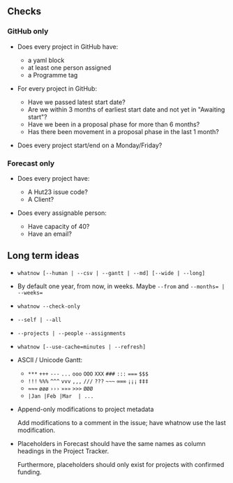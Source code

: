 ## Checks

### GitHub only

- Does every project in GitHub have:
  - a yaml block
  - at least one person assigned
  - a Programme tag
  
- For every project in GitHub:
  - Have we passed latest start date?
  - Are we within 3 months of earliest start date and not yet in "Awaiting start"?
  - Have we been in a proposal phase for more than 6 months?
  - Has there been movement in a proposal phase in the last 1 month?
  
- Does every project start/end on a Monday/Friday?

### Forecast only

- Does every project have:
  - A Hut23 issue code?
  - A Client?
  
- Does every assignable person:
  - Have capacity of 40?
  - Have an email?
  
  

## Long term ideas

- `whatnow [--human | --csv | --gantt | --md] [--wide | --long]` 

- By default one year, from now, in weeks. Maybe `--from` and `--months= |
  --weeks=`

- `whatnow --check-only`

- `--self | --all` 

- `--projects | --people` `--assignments` 

- `whatnow [--use-cache=minutes | --refresh]`

- ASCII / Unicode Gantt: 
  - `***` `+++` `---` `...` `ooo` `OOO` `XXX` `###` `:::` `===` `$$$`
  - `!!!` `%%%` `^^^` `vvv` `,,,` `///` `???` `~~~` `∞∞∞` `¡¡¡` `‡‡‡`
  - `≈≈≈` `øøø` `›››` `»»»` `>>>` `ØØØ` 
  - `|Jan |Feb |Mar  | ...`

- Append-only modifications to project metadata

  Add modifications to a comment in the issue; have whatnow use the last
  modification.
  
- Placeholders in Forecast should have the same names as column headings in the
  Project Tracker.

  Furthermore, placeholders should only exist for projects with confirmed
  funding.
  
  
